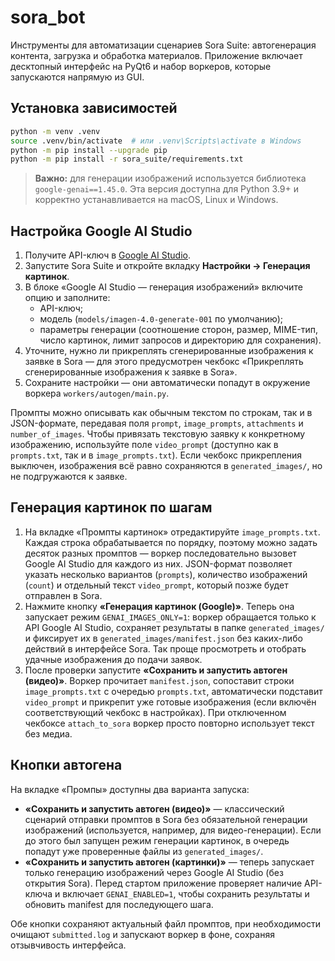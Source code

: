 # sora_bot

Инструменты для автоматизации сценариев Sora Suite: автогенерация контента,
загрузка и обработка материалов. Приложение включает десктопный интерфейс на
PyQt6 и набор воркеров, которые запускаются напрямую из GUI.

## Установка зависимостей

```bash
python -m venv .venv
source .venv/bin/activate  # или .venv\Scripts\activate в Windows
python -m pip install --upgrade pip
python -m pip install -r sora_suite/requirements.txt
```

> **Важно:** для генерации изображений используется библиотека
> `google-genai==1.45.0`. Эта версия доступна для Python 3.9+ и корректно
> устанавливается на macOS, Linux и Windows.

## Настройка Google AI Studio

1. Получите API-ключ в [Google AI Studio](https://aistudio.google.com/).
2. Запустите Sora Suite и откройте вкладку **Настройки → Генерация картинок**.
3. В блоке «Google AI Studio — генерация изображений» включите опцию и заполните:
   - API-ключ;
   - модель (`models/imagen-4.0-generate-001` по умолчанию);
   - параметры генерации (соотношение сторон, размер, MIME-тип, число картинок,
     лимит запросов и директорию для сохранения).
4. Уточните, нужно ли прикреплять сгенерированные изображения к заявке в Sora —
   для этого предусмотрен чекбокс «Прикреплять сгенерированные изображения к
   заявке в Sora».
5. Сохраните настройки — они автоматически попадут в окружение воркера
   `workers/autogen/main.py`.

Промпты можно описывать как обычным текстом по строкам, так и в JSON-формате,
передавая поля `prompt`, `image_prompts`, `attachments` и `number_of_images`.
Чтобы привязать текстовую заявку к конкретному изображению, используйте поле
`video_prompt` (доступно как в `prompts.txt`, так и в `image_prompts.txt`). Если
чекбокс прикрепления выключен, изображения всё равно сохраняются в
`generated_images/`, но не подгружаются к заявке.

## Генерация картинок по шагам

1. На вкладке «Промпты картинок» отредактируйте `image_prompts.txt`. Каждая
   строка обрабатывается по порядку, поэтому можно задать десяток разных
   промптов — воркер последовательно вызовет Google AI Studio для каждого из них.
   JSON-формат позволяет указать несколько вариантов (`prompts`), количество
   изображений (`count`) и отдельный текст `video_prompt`, который позже будет
   отправлен в Sora.
2. Нажмите кнопку **«Генерация картинок (Google)»**. Теперь она запускает режим
   `GENAI_IMAGES_ONLY=1`: воркер обращается только к API Google AI Studio,
   сохраняет результаты в папке `generated_images/` и фиксирует их в
   `generated_images/manifest.json` без каких-либо действий в интерфейсе Sora.
   Так проще просмотреть и отобрать удачные изображения до подачи заявок.
3. После проверки запустите **«Сохранить и запустить автоген (видео)»**.
   Воркер прочитает `manifest.json`, сопоставит строки `image_prompts.txt` с
   очередью `prompts.txt`, автоматически подставит `video_prompt` и прикрепит
   уже готовые изображения (если включён соответствующий чекбокс в настройках).
   При отключенном чекбоксе `attach_to_sora` воркер просто повторно использует
   текст без медиа.

## Кнопки автогена

На вкладке «Промпы» доступны два варианта запуска:

- **«Сохранить и запустить автоген (видео)»** — классический сценарий отправки
  промптов в Sora без обязательной генерации изображений (используется, например,
  для видео-генерации). Если до этого был запущен режим генерации картинок, в
  очередь попадут уже проверенные файлы из `generated_images/`.
- **«Сохранить и запустить автоген (картинки)»** — теперь запускает только
  генерацию изображений через Google AI Studio (без открытия Sora). Перед
  стартом приложение проверяет наличие API-ключа и включает `GENAI_ENABLED=1`,
  чтобы сохранить результаты и обновить manifest для последующего шага.

Обе кнопки сохраняют актуальный файл промптов, при необходимости очищают
`submitted.log` и запускают воркер в фоне, сохраняя отзывчивость интерфейса.
